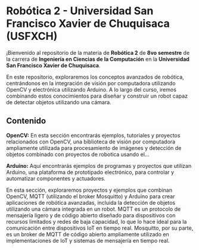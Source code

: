 # Robótica 2 - Universidad San Francisco Xavier de Chuquisaca (USFXCH)
¡Bienvenido al repositorio de la materia de **Robótica 2** de **8vo semestre** de la carrera de **Ingeniería en Ciencias de la Computación** en la **Universidad San Francisco Xavier de Chuquisaca**.

En este repositorio, exploraremos los conceptos avanzados de robótica, centrándonos en la integración de visión por computadora utilizando OpenCV y electrónica utilizando Arduino. A lo largo del curso, iremos combinando estos conocimientos para diseñar y construir un robot capaz de detectar objetos utilizando una cámara.

## Contenido
  **OpenCV:** En esta sección encontrarás ejemplos, tutoriales y proyectos relacionados con OpenCV, una biblioteca de visión por computadora ampliamente utilizada para procesamiento de imágenes y detección de objetos combinado con proyectos de robotica usando el...

**Arduino:** Aquí encontrarás ejemplos de programas y proyectos que utilizan Arduino, una plataforma de prototipado electrónico, para controlar y automatizar componentes y actuadores.

En esta sección, exploraremos proyectos y ejemplos que combinan OpenCV, MQTT (utilizando el broker Mosquitto) y Arduino para crear aplicaciones de robótica avanzadas, incluida la detección de objetos utilizando una cámara integrada en un robot. MQTT es un protocolo de mensajería ligero y de código abierto diseñado para dispositivos con recursos limitados y redes de baja capacidad, lo que lo hace ideal para la comunicación entre dispositivos IoT en tiempo real. Mosquitto, por su parte, es un broker de MQTT de código abierto ampliamente utilizado en implementaciones de IoT y sistemas de mensajería en tiempo real.
